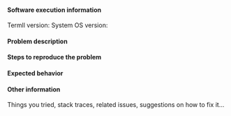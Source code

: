 <!-- 

Thank you for taking the time to report a Termll issue!

This space is for bugs that have clear reproduction steps and expected behavior. For unexpected behavior that is unclear how to address, general usage questions, form design questions, and to ask about the source code, please visit the Termll forum.

Before filling the template below, visit https://github.com/huangyz0918/termll/issues and search to see whether your issue was already reported or fixed. If you find a match, comment on it or add a +1 rather than posting a new issue. If you find a problem you know how to fix, please submit a pull request.

-->

#### Software execution information

Termll version:
System OS version:

#### Problem description

#### Steps to reproduce the problem

#### Expected behavior

#### Other information

Things you tried, stack traces, related issues, suggestions on how to fix it...